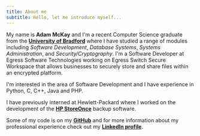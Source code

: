 ```yaml
---
title: About me
subtitle: Hello, let me introduce myself...
---
```


My name is **Adam McKay** and I'm a recent Computer Science graduate from the [**University of Bradford**](http://brad.ac.uk) where I have studied a range of modules including _Software Development_, _Database Systems_, _Systems Administration_, and _Security/Cryptography_. I'm a Software Developer at Egress Software Technologies working on Egress Switch Secure Workspace that allows businesses to securely store and share files within an encrypted platform.  

I'm interested in the area of Software Development and I have experience in Python, C, C++, Java and PHP. 

I have previously interned at Hewlett-Packard where I worked on the development of the [**HP StoreOnce**](http://www8.hp.com/uk/en/products/data-storage/storeonce.html) backup software. 

Some of my code is on my [**GitHub**](https://github.com/adamckay) and for more information about my professional experience check out my [**LinkedIn profile**](https://uk.linkedin.com/in/adamckay).